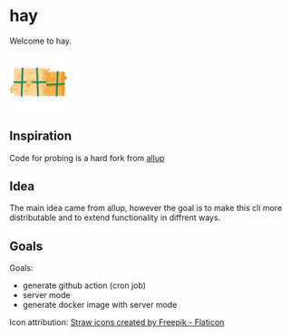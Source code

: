 <div class="oranda-hide">

# hay

</div>

Welcome to hay.

<img src="https://github.com/lunchtimecode/hay/blob/main/static/hay.png?raw=true" alt="hay" width="20%" height="20%">

## Inspiration
Code for probing is a hard fork from [allup](https://github.com/jcornaz/allup)

## Idea
The main idea came from allup, however the goal is to make this cli more distributable and to extend functionality in diffrent ways.

## Goals
Goals:
- generate github action (cron job)
- server mode
- generate docker image with server mode


Icon attribution:
<a href="https://www.flaticon.com/free-icons/straw" title="straw icons">Straw icons created by Freepik - Flaticon</a>
